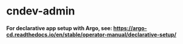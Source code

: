 # cndev-admin


#### For declarative app setup with Argo, see: https://argo-cd.readthedocs.io/en/stable/operator-manual/declarative-setup/
